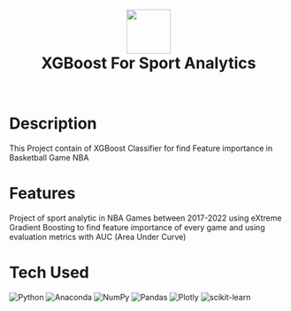 <div align="center">
      <h1> <img src="https://github.com/haryobabas/Sport-Analytic" width="80px"><br/>XGBoost For Sport Analytics</h1>
     </div>
<p align="center"> <a href="https://twitter.com/haryobbas" target="_blank"><img alt="" src="https://img.shields.io/badge/Twitter-1DA1F2?style=normal&logo=twitter&logoColor=white" style="vertical-align:center" /></a> <a href="}" target="_blank"><img alt="" src="https://img.shields.io/badge/LinkedIn-0077B5?style=normal&logo=linkedin&logoColor=white" style="vertical-align:center" /></a> </p>

# Description
This Project contain of XGBoost Classifier for find Feature importance in Basketball Game NBA

# Features
Project of sport analytic in NBA Games between 2017-2022 using eXtreme Gradient Boosting to find feature importance of every game and using evaluation metrics with AUC (Area Under Curve)

# Tech Used
 ![Python](https://img.shields.io/badge/python-3670A0?style=for-the-badge&logo=python&logoColor=ffdd54) ![Anaconda](https://img.shields.io/badge/Anaconda-%2344A833.svg?style=for-the-badge&logo=anaconda&logoColor=white) ![NumPy](https://img.shields.io/badge/numpy-%23013243.svg?style=for-the-badge&logo=numpy&logoColor=white) ![Pandas](https://img.shields.io/badge/pandas-%23150458.svg?style=for-the-badge&logo=pandas&logoColor=white) ![Plotly](https://img.shields.io/badge/Plotly-%233F4F75.svg?style=for-the-badge&logo=plotly&logoColor=white) ![scikit-learn](https://img.shields.io/badge/scikit--learn-%23F7931E.svg?style=for-the-badge&logo=scikit-learn&logoColor=white)
      

 
      
<!-- </> with 💛 by readMD (https://readmd.itsvg.in) -->
    
